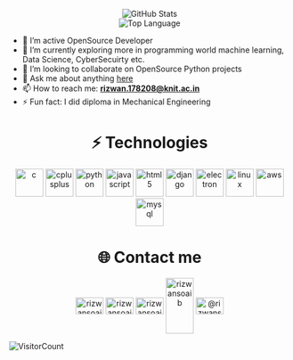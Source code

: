 

<p align="center">
    <img alt = "GitHub Stats" src="https://github-readme-stats.vercel.app/api?username=rizwansoaib&show_icons=true&title_color=fff&icon_color=79ff97&text_color=ffffff&bg_color=151515">
    <br>
    <img alt = "Top Language" src="https://github-readme-stats.vercel.app/api/top-langs/?username=rizwansoaib&hide=html,css&hide_border=true&title_color=5391FE&text_color=555"
</p>
  
  



- 🔭 I’m active OpenSource Developer
- 🌱 I’m currently exploring more in programming world machine learning, Data Science, CyberSecuirty etc.
- 👯 I’m looking to collaborate on OpenSource Python projects
- 💬 Ask me about anything [here](https://github.com/rizwansoaib/rizwansoaib/issues)
- 📫 How to reach me: **rizwan.178208@knit.ac.in**
- ⚡ Fun fact: I did diploma in Mechanical Engineering






<p align="center"><h1 align="center">⚡ Technologies</h1></p>
  
  <p align="center">
 <img src="https://devicons.github.io/devicon/devicon.git/icons/c/c-original.svg" alt="c" width="50" height="50"/> <img src="https://devicons.github.io/devicon/devicon.git/icons/cplusplus/cplusplus-original.svg" alt="cplusplus" width="50" height="50"/>
   <img src="https://devicons.github.io/devicon/devicon.git/icons/python/python-original-wordmark.svg" alt="python" width="50" height="50"/>
   <img src="https://devicons.github.io/devicon/devicon.git/icons/javascript/javascript-original.svg" alt="javascript" width="50" height="50"/> 
  <img src="https://devicons.github.io/devicon/devicon.git/icons/html5/html5-original-wordmark.svg" alt="html5" width="50" height="50"/>
  <img src="https://devicons.github.io/devicon/devicon.git/icons/django/django-original.svg" alt="django" width="50" height="50"/>  <img src="https://devicons.github.io/devicon/devicon.git/icons/electron/electron-original.svg" alt="electron" width="50" height="50"/>
  <img src="https://devicons.github.io/devicon/devicon.git/icons/linux/linux-original.svg" alt="linux" width="50" height="50"/>
   <img src="https://devicons.github.io/devicon/devicon.git/icons/amazonwebservices/amazonwebservices-original-wordmark.svg" alt="aws" width="50" height="50"/>  <img src="https://devicons.github.io/devicon/devicon.git/icons/mysql/mysql-original-wordmark.svg" alt="mysql" width="50" height="50"/> </p>




<p align="center"><h1 align="center">🌐 Contact me</h1></p>
<p align="center">
 <a href="mailto:rizwan.178208@knit.ac.in" target="blank"><img align="center" src="https://cdn.jsdelivr.net/npm/simple-icons@3.0.1/icons/gmail.svg" alt="rizwansoaib" height="30" width="50" /></a>
<a href="https://linkedin.com/in/rizwansoaib" target="blank"><img align="center" src="https://cdn.jsdelivr.net/npm/simple-icons@3.0.1/icons/linkedin.svg" alt="rizwansoaib" height="30" width="50" /></a>
 <a href="https://facebook.com/rizwansoaib" target="blank"><img align="center" src="https://cdn.jsdelivr.net/npm/simple-icons@3.0.1/icons/facebook.svg" alt="rizwansoaib" height="30" width="50" /></a>
<a href="https://dev.to/rizwansoaib" target="blank"><img align="center" src="https://cdn.jsdelivr.net/npm/simple-icons@3.0.1/icons/dev-dot-to.svg" alt="rizwansoaib" height="100" width="50" /></a>
<a href="https://medium.com/@rizwansoaib" target="blank"><img align="center" src="https://cdn.jsdelivr.net/npm/simple-icons@3.0.1/icons/medium.svg" alt="@rizwansoaib" height="30" width="50" /></a>
</p>



![VisitorCount](https://profile-counter.glitch.me/rizwansoaib/count.svg)

  


